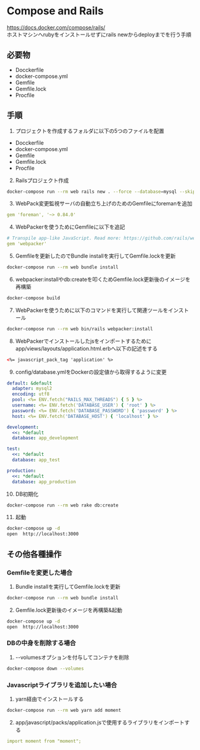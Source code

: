 # Compose and Rails

https://docs.docker.com/compose/rails/  
ホストマシンへrubyをインストールせずにrails newからdeployまでを行う手順

## 必要物
- Docckerfile
- docker-compose.yml
- Gemfile
- Gemfile.lock
- Procfile

## 手順

1. プロジェクトを作成するフォルダに以下の5つのファイルを配置
- Docckerfile
- docker-compose.yml
- Gemfile
- Gemfile.lock
- Procfile

2. Railsプロジェクト作成
```bash
docker-compose run --rm web rails new . --force --database=mysql --skip-bundle
```

3. WebPack変更監視サーバの自動立ち上げのためのGemfileにforemanを追加
```yml
gem 'foreman', '~> 0.84.0'
```

4. WebPackerを使うためにGemfileに以下を追記
```yml
# Transpile app-like JavaScript. Read more: https://github.com/rails/webpacker
gem 'webpacker'
```

5. Gemfileを更新したのでBundle installを実行してGemfile.lockを更新
```bash
docker-compose run --rm web bundle install
```

6. webpacker:installやdb:createを叩くためGemfile.lock更新後のイメージを再構築
```bash
docker-compose build
```

7. WebPackerを使うために以下のコマンドを実行して関連ツールをインストール
```bash
docker-compose run --rm web bin/rails webpacker:install
```

8. WebPackerでインストールしたjsをインポートするためにapp/views/layouts/application.html.erbへ以下の記述をする
```xml
<%= javascript_pack_tag 'application' %>
```

9. config/database.ymlをDockerの設定値から取得するように変更
```yml
default: &default
  adapter: mysql2
  encoding: utf8
  pool: <%= ENV.fetch("RAILS_MAX_THREADS") { 5 } %>
  username: <%= ENV.fetch('DATABASE_USER') { 'root' } %>
  password: <%= ENV.fetch('DATABASE_PASSWORD') { 'password' } %>
  host: <%= ENV.fetch('DATABASE_HOST') { 'localhost' } %>

development:
  <<: *default
  database: app_development

test:
  <<: *default
  database: app_test

production:
  <<: *default
  database: app_production
```

10. DB初期化
```bash
docker-compose run --rm web rake db:create
```

11. 起動
```bash
docker-compose up -d
open  http://localhost:3000
```

## その他各種操作

### Gemfileを変更した場合

1. Bundle installを実行してGemfile.lockを更新
```bash
docker-compose run --rm web bundle install
```

2. Gemfile.lock更新後のイメージを再構築&起動
```bash
docker-compose up -d
open  http://localhost:3000
```

### DBの中身を削除する場合

1. --volumesオプションを付与してコンテナを削除
```bash
docker-compose down --volumes
```

### Javascriptライブラリを追加したい場合

1. yarn経由でインストールする
```bash
docker-compose run --rm web yarn add moment
```

2. app/javascript/packs/application.jsで使用するライブラリをインポートする
```yml
import moment from "moment";
```
